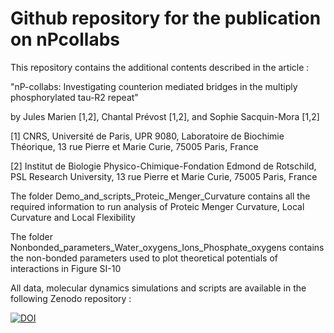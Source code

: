 # Github repository for the publication on nPcollabs

This repository contains the additional contents described in the article :

"nP-collabs: Investigating counterion mediated bridges in the multiply phosphorylated tau-R2 repeat"

by Jules Marien [1,2], Chantal Prévost [1,2], and Sophie Sacquin-Mora [1,2]

[1] CNRS, Université de Paris, UPR 9080, Laboratoire de Biochimie Théorique, 13 rue Pierre et Marie Curie, 75005 Paris, France 

[2] Institut de Biologie Physico-Chimique-Fondation Edmond de Rotschild, PSL Research University, 13 rue Pierre et Marie Curie, 75005 Paris, France


The folder Demo_and_scripts_Proteic_Menger_Curvature contains all the required information to run analysis of Proteic Menger Curvature, Local Curvature and Local Flexibility

The folder Nonbonded_parameters_Water_oxygens_Ions_Phosphate_oxygens contains the non-bonded parameters used to plot theoretical potentials of interactions in Figure SI-10

All data, molecular dynamics simulations and scripts are available in the following Zenodo repository : 

[![DOI](https://zenodo.org/badge/DOI/10.5281/zenodo.10973099.svg)](https://doi.org/10.5281/zenodo.10973099)
